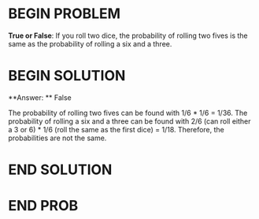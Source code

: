 # BEGIN PROBLEM

**True or False**: If you roll two dice, the probability of rolling two fives is the same as the probability of rolling a six and a three.

# BEGIN SOLUTION

**Answer: ** False

The probability of rolling two fives can be found with 1/6 * 1/6 = 1/36. The probability of 
rolling a six and a three can be found with 2/6 (can roll either a 3 or 6) * 1/6 (roll the same as the first dice) = 1/18.
Therefore, the probabilities are not the same. 
# END SOLUTION

# END PROB